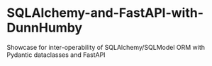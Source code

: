 # SQLAlchemy-and-FastAPI-with-DunnHumby
Showcase for inter-operability of SQLAlchemy/SQLModel ORM with Pydantic dataclasses and FastAPI
